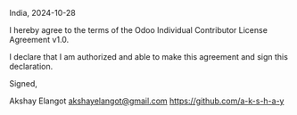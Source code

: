 India, 2024-10-28

I hereby agree to the terms of the Odoo Individual Contributor License
Agreement v1.0.

I declare that I am authorized and able to make this agreement and sign this
declaration.

Signed,

Akshay Elangot akshayelangot@gmail.com https://github.com/a-k-s-h-a-y
